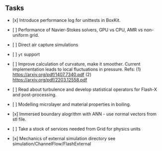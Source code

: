## Tasks

- \[x\] Introduce performance log for unittests in BoxKit.

- \[ \] Performance of Navier-Stokes solvers, GPU vs CPU, AMR vs
  non-uniform grid.

- \[ \] Direct air capture simulations

- \[ \] `yt` support

- \[ \] Improve calculation of curvature, make it smoother. Current
  implementation leads to local fluctuations in pressure. Refs: 
  (1) https://arxiv.org/pdf/1407.7340.pdf (2) https://arxiv.org/pdf/2203.12558.pdf

- \[ \] Read about turbulence and develop statistical operators for Flash-X
  and post-processing.

- \[ \] Modelling microlayer and material properties in boiling.

- \[x\] Immersed boundary alogrithm with ANN - use normal vectors from stl
  file.

- \[ \] Take a stock of services needed from Grid for physics units

- \[x\] Mechanics of external simulation directory see simulation/ChannelFlow/FlashExternal
